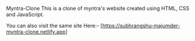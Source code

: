 Myntra-Clone
This is a clone of myntra's website created using HTML, CSS and JavaScript.


You can also visit the same site 
Here:- 
    [https://subhrangshu-majumder-myntra-clone.netlify.app]


